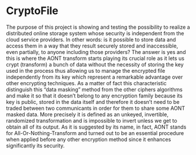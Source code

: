 # CryptoFile
The purpose of this project is showing and testing the possibility to realize a distributed online storage system whose security is independent from the cloud service providers.
In other words: is it possible to store data and access them in a way that they result securely stored and inaccessible, even partially, to anyone including those providers?
The answer is yes and this is where the AONT transform starts playing its crucial role as it lets us crypt (transform) a bunch of data without the necessity of storing the key used
in the process thus allowing us to manage the encrypted file independently from its key which represent a remarkable advantage over other encrypting techniques.
As a matter of fact this characteristic distinguish this “data masking” method from the other ciphers algorithms and make it so that it doesn’t belong to any encryption family 
because its key is public, stored in the data itself and therefore it doesn’t need to be traded between two communicants in order for them to share some AONT masked data. 
More precisely it is defined as an unkeyed, invertible, randomized transformation and is impossible to invert unless we get to obtain all of its output. 
As it is suggested by its name, in fact, AONT stands for All-Or-Nothing-Transform and turned out to be an essential procedure when applied before any other encryption method 
since it enhances significantly its security.
